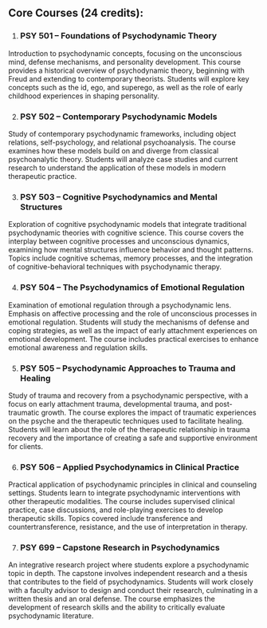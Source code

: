 
## **Core Courses (24 credits):**

1. ### **PSY 501 – Foundations of Psychodynamic Theory**

Introduction to psychodynamic concepts, focusing on the unconscious mind, defense mechanisms, and personality development. This course provides a historical overview of psychodynamic theory, beginning with Freud and extending to contemporary theorists. Students will explore key concepts such as the id, ego, and superego, as well as the role of early childhood experiences in shaping personality.

2. ### **PSY 502 – Contemporary Psychodynamic Models**

Study of contemporary psychodynamic frameworks, including object relations, self-psychology, and relational psychoanalysis. The course examines how these models build on and diverge from classical psychoanalytic theory. Students will analyze case studies and current research to understand the application of these models in modern therapeutic practice.

3. ### **PSY 503 – Cognitive Psychodynamics and Mental Structures**

Exploration of cognitive psychodynamic models that integrate traditional psychodynamic theories with cognitive science. This course covers the interplay between cognitive processes and unconscious dynamics, examining how mental structures influence behavior and thought patterns. Topics include cognitive schemas, memory processes, and the integration of cognitive-behavioral techniques with psychodynamic therapy.

4. ### **PSY 504 – The Psychodynamics of Emotional Regulation**

Examination of emotional regulation through a psychodynamic lens. Emphasis on affective processing and the role of unconscious processes in emotional regulation. Students will study the mechanisms of defense and coping strategies, as well as the impact of early attachment experiences on emotional development. The course includes practical exercises to enhance emotional awareness and regulation skills.

5. ### **PSY 505 – Psychodynamic Approaches to Trauma and Healing**

Study of trauma and recovery from a psychodynamic perspective, with a focus on early attachment trauma, developmental trauma, and post-traumatic growth. The course explores the impact of traumatic experiences on the psyche and the therapeutic techniques used to facilitate healing. Students will learn about the role of the therapeutic relationship in trauma recovery and the importance of creating a safe and supportive environment for clients.

6. ### **PSY 506 – Applied Psychodynamics in Clinical Practice**

Practical application of psychodynamic principles in clinical and counseling settings. Students learn to integrate psychodynamic interventions with other therapeutic modalities. The course includes supervised clinical practice, case discussions, and role-playing exercises to develop therapeutic skills. Topics covered include transference and countertransference, resistance, and the use of interpretation in therapy.

7. ### **PSY 699 – Capstone Research in Psychodynamics**

An integrative research project where students explore a psychodynamic topic in depth. The capstone involves independent research and a thesis that contributes to the field of psychodynamics. Students will work closely with a faculty advisor to design and conduct their research, culminating in a written thesis and an oral defense. The course emphasizes the development of research skills and the ability to critically evaluate psychodynamic literature.
